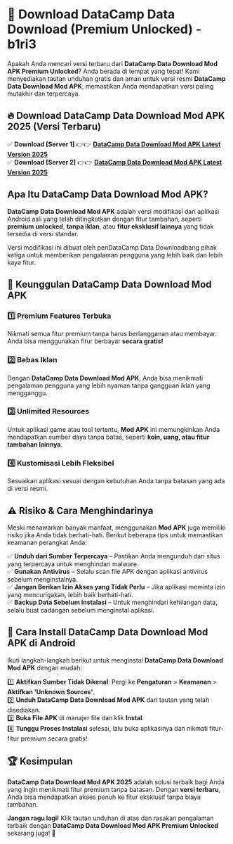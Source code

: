# 🎯 Download DataCamp Data Download (Premium Unlocked) -  b1ri3

Apakah Anda mencari versi terbaru dari **DataCamp Data Download Mod APK Premium Unlocked**? Anda berada di tempat yang tepat! Kami menyediakan tautan unduhan gratis dan aman untuk versi resmi **DataCamp Data Download Mod APK**, memastikan Anda mendapatkan versi paling mutakhir dan terpercaya.

## 🔥 Download DataCamp Data Download Mod APK 2025 (Versi Terbaru)

✅ **Download [Server 1]** 👉👉 [**DataCamp Data Download Mod APK Latest Version 2025**](https://momento.my/?title=DataCamp_Data_Download)  
✅ **Download [Server 2]** 👉👉 [**DataCamp Data Download Mod APK Latest Version 2025**](https://momento.my/?title=DataCamp_Data_Download)  

## Apa Itu DataCamp Data Download Mod APK?

**DataCamp Data Download Mod APK** adalah versi modifikasi dari aplikasi Android asli yang telah ditingkatkan dengan fitur tambahan, seperti **premium unlocked**, **tanpa iklan**, atau **fitur eksklusif lainnya** yang tidak tersedia di versi standar.

Versi modifikasi ini dibuat oleh penDataCamp Data Downloadbang pihak ketiga untuk memberikan pengalaman pengguna yang lebih baik dan lebih kaya fitur.

## 🎯 Keunggulan DataCamp Data Download Mod APK

### 1️⃣ Premium Features Terbuka
Nikmati semua fitur premium tanpa harus berlangganan atau membayar. Anda bisa menggunakan fitur berbayar **secara gratis!**

### 2️⃣ Bebas Iklan
Dengan **DataCamp Data Download Mod APK**, Anda bisa menikmati pengalaman pengguna yang lebih nyaman tanpa gangguan iklan yang mengganggu.

### 3️⃣ Unlimited Resources
Untuk aplikasi game atau tool tertentu, **Mod APK** ini memungkinkan Anda mendapatkan sumber daya tanpa batas, seperti **koin, uang, atau fitur tambahan lainnya**.

### 4️⃣ Kustomisasi Lebih Fleksibel
Sesuaikan aplikasi sesuai dengan kebutuhan Anda tanpa batasan yang ada di versi resmi.

## ⚠️ Risiko & Cara Menghindarinya

Meski menawarkan banyak manfaat, menggunakan **Mod APK** juga memiliki risiko jika Anda tidak berhati-hati. Berikut beberapa tips untuk memastikan keamanan perangkat Anda:

✅ **Unduh dari Sumber Terpercaya** – Pastikan Anda mengunduh dari situs yang terpercaya untuk menghindari malware.  
✅ **Gunakan Antivirus** – Selalu scan file APK dengan aplikasi antivirus sebelum menginstalnya.  
✅ **Jangan Berikan Izin Akses yang Tidak Perlu** – Jika aplikasi meminta izin yang mencurigakan, lebih baik berhati-hati.  
✅ **Backup Data Sebelum Instalasi** – Untuk menghindari kehilangan data, selalu buat cadangan sebelum menginstal aplikasi.

## 📌 Cara Install DataCamp Data Download Mod APK di Android

Ikuti langkah-langkah berikut untuk menginstal **DataCamp Data Download Mod APK** dengan mudah:

1️⃣ **Aktifkan Sumber Tidak Dikenal**: Pergi ke **Pengaturan** > **Keamanan** > **Aktifkan 'Unknown Sources'**.  
2️⃣ **Unduh DataCamp Data Download Mod APK** dari tautan yang telah disediakan.  
3️⃣ **Buka File APK** di manajer file dan klik **Instal**.  
4️⃣ **Tunggu Proses Instalasi** selesai, lalu buka aplikasinya dan nikmati fitur-fitur premium secara gratis!

## 🏆 Kesimpulan

**DataCamp Data Download Mod APK 2025** adalah solusi terbaik bagi Anda yang ingin menikmati fitur premium tanpa batasan. Dengan **versi terbaru**, Anda bisa mendapatkan akses penuh ke fitur eksklusif tanpa biaya tambahan.

**Jangan ragu lagi!** Klik tautan unduhan di atas dan rasakan pengalaman terbaik dengan **DataCamp Data Download Mod APK Premium Unlocked** sekarang juga! 🚀
